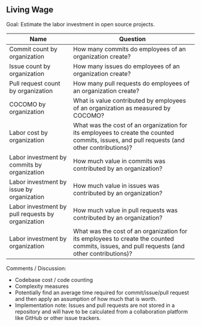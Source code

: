 ## Living Wage

Goal: Estimate the labor investment in open source projects.

| Name                                              | Question                                                                                                                                   |
|---------------------------------------------------|--------------------------------------------------------------------------------------------------------------------------------------------|
| Commit count by organization                      | How many commits do employees of an organization create?                                                                                   |
| Issue count by organization                       | How many issues do employees of an organization create?                                                                                    |
| Pull request count by organization                | How many pull requests do employees of an organization create?                                                                             |
| COCOMO by organization                            | What is value contributed by employees of an organization as measured by COCOMO?                                                           |
| Labor cost by organization                        | What was the cost of an organization for its employees to create the counted commits, issues, and pull requests (and other contributions)? |
| Labor investment by commits by organization       | How much value in commits was contributed by an organization?                                                                              |
| Labor investment by issue by organization         | How much value in issues was contributed by an organization?                                                                               |
| Labor investment by pull requests by organization | How much value in pull requests was contributed by an organization?                                                                        |
| Labor investment by organization                  | What was the cost of an organization for its employees to create the counted commits, issues, and pull requests (and other contributions)? |

Comments / Discussion:

- Codebase cost / code counting
- Complexity measures
- Potentially find an average time required for commit/issue/pull request and then apply an assumption of how much that is worth.
- Implementation note: Issues and pull requests are not stored in a repository and will have to be calculated from a collaboration platform like GitHub or other issue trackers.

